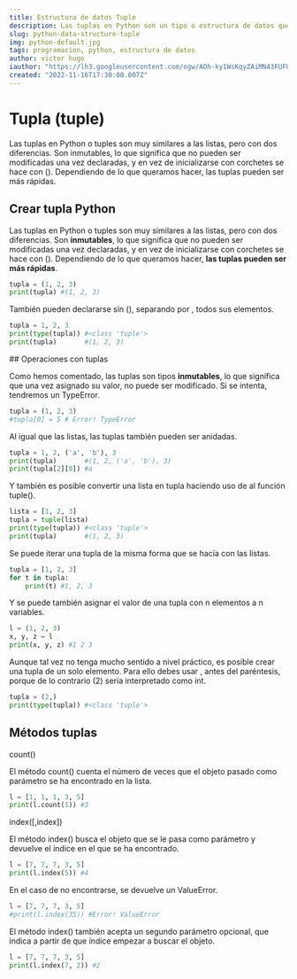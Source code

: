 ```yaml
---
title: Estructura de datos Tuple
description: Las tuplas en Python son un tipo o estructura de datos que permite almacenar datos de una manera muy parecida a las listas, con la salvedad de que son inmutables.
slug: python-data-structure-tuple
img: python-default.jpg
tags: programacion, python, estructura de datos
author: victor hugo
iauthor: "https://lh3.googleusercontent.com/ogw/AOh-ky1WsKqyZAiMN43FUFUKq2KaBlr6gK4JXgJtrIbnjg=s32-c-mo"
created: "2022-11-16T17:30:00.007Z"
---
```


# Tupla (tuple)

<p>Las tuplas en Python o tuples son muy similares a las listas, pero con dos diferencias. Son inmutables, lo que significa que no pueden ser modificadas una vez declaradas, y en vez de inicializarse con corchetes se hace con (). Dependiendo de lo que queramos hacer, las tuplas pueden ser más rápidas.</p>

## Crear tupla Python

<p>Las tuplas en Python o <span class="highlight">tuples</span> son muy similares a las listas, pero con dos diferencias. Son <b class="bolder">inmutables</b>, lo que significa que no pueden ser modificadas una vez declaradas, y en vez de inicializarse con corchetes se hace con <span class="highlight">()</span>. Dependiendo de lo que queramos hacer, <b class="bolder">las tuplas pueden ser más rápidas</b>.</p>

```python
tupla = (1, 2, 3)
print(tupla) #(1, 2, 3)
```

<p>También pueden declararse sin <span class="highlight">()</span>, separando por <span class="highlight">,</span> todos sus elementos.</p>

```python
tupla = 1, 2, 3
print(type(tupla)) #<class 'tuple'>
print(tupla)       #(1, 2, 3)
```

## Operaciones con tuplas

<p>Como hemos comentado, las tuplas son tipos <b class="bolder">inmutables</b>, lo que significa que una vez asignado su valor, no puede ser modificado. Si se intenta, tendremos un <span class="highlight">TypeError</span>.</p>

```python
tupla = (1, 2, 3)
#tupla[0] = 5 # Error! TypeError
```

<p>Al igual que las listas, las tuplas también pueden ser anidadas.</p>

```python
tupla = 1, 2, ('a', 'b'), 3
print(tupla)       #(1, 2, ('a', 'b'), 3)
print(tupla[2][0]) #a
```

<p>Y también es posible convertir una lista en tupla haciendo uso de al función <span class="highlight">tuple()</span>.</p>

```python
lista = [1, 2, 3]
tupla = tuple(lista)
print(type(tupla)) #<class 'tuple'>
print(tupla)       #(1, 2, 3)
```

<p>Se puede iterar una tupla de la misma forma que se hacía con las listas.</p>

```python
tupla = [1, 2, 3]
for t in tupla:
    print(t) #1, 2, 3
```

<p>Y se puede también asignar el valor de una tupla con n elementos a n variables.</p>

```python
l = (1, 2, 3)
x, y, z = l
print(x, y, z) #1 2 3
```

<p>Aunque tal vez no tenga mucho sentido a nivel práctico, es posible crear una tupla de un solo elemento. Para ello debes usar <span class="highlight">,</span> antes del paréntesis, porque de lo contrario <span class="highlight">(2)</span> sería interpretado como int.</p>

```python
tupla = (2,)
print(type(tupla)) #<class 'tuple'>
```

## Métodos tuplas

<p><span class="highlight">count(<obj>)</span></p>
<p>El método <span class="highlight">count()</span> cuenta el número de veces que el objeto pasado como parámetro se ha encontrado en la lista.</p>

```python
l = [1, 1, 1, 3, 5]
print(l.count(1)) #3
```

<p><span class="highlight">index(<obj>[,index])</span></p>
<p>El método <span class="highlight">index()</span> busca el objeto que se le pasa como parámetro y devuelve el índice en el que se ha encontrado.</p>

```python
l = [7, 7, 7, 3, 5]
print(l.index(5)) #4
```

<p>En el caso de no encontrarse, se devuelve un ValueError.</p>

```python
l = [7, 7, 7, 3, 5]
#print(l.index(35)) #Error! ValueError
```

<p>El método <span class="highlight">index()</span> también acepta un segundo parámetro opcional, que indica a partir de que índice empezar a buscar el objeto.</p>

```python
l = [7, 7, 7, 3, 5]
print(l.index(7, 2)) #2
```
